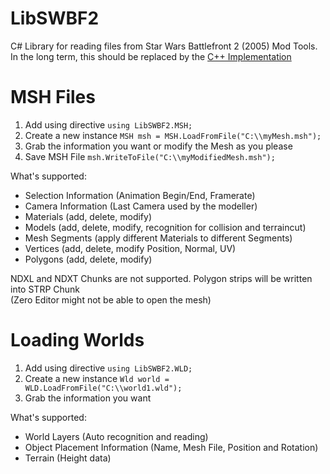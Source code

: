 # LibSWBF2
C# Library for reading files from Star Wars Battlefront 2 (2005) Mod Tools.<br />
In the long term, this should be replaced by the [C++ Implementation](https://github.com/Ben1138/LibSWBF2)<br />

# MSH Files
1. Add using directive ```using LibSWBF2.MSH;```
2. Create a new instance ```MSH msh = MSH.LoadFromFile("C:\\myMesh.msh");```
3. Grab the information you want or modify the Mesh as you please
4. Save MSH File ```msh.WriteToFile("C:\\myModifiedMesh.msh");```

What's supported:
- Selection Information (Animation Begin/End, Framerate)
- Camera Information (Last Camera used by the modeller)
- Materials (add, delete, modify)
- Models (add, delete, modify, recognition for collision and terraincut)
- Mesh Segments (apply different Materials to different Segments)
- Vertices (add, delete, modify Position, Normal, UV)
- Polygons (add, delete, modify)

NDXL and NDXT Chunks are not supported. Polygon strips will be written into STRP Chunk<br />
(Zero Editor might not be able to open the mesh)

# Loading Worlds
1. Add using directive ```using LibSWBF2.WLD;```
2. Create a new instance ```Wld world = WLD.LoadFromFile("C:\\world1.wld");```
3. Grab the information you want

What's supported:
- World Layers (Auto recognition and reading)
- Object Placement Information (Name, Mesh File, Position and Rotation)
- Terrain (Height data)
